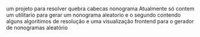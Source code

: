 um projeto para resolver quebra cabecas nonograma
Atualmente só contem um utilitario para gerar um nonograma aleatorio e o segundo contendo alguns algoritimos de resolução
e uma visualização frontend para o gerador de nonogramas aleatório